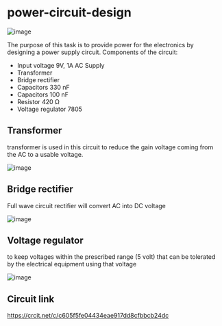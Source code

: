 # power-circuit-design
![image](https://user-images.githubusercontent.com/85647212/126731408-d0139b0e-e915-4640-b447-5976bab48b6f.png)

The purpose of this task is to provide power for the electronics by designing a power supply circuit. Components of the circuit:
* Input voltage 9V, 1A AC Supply 
* Transformer
* Bridge rectifier
* Capacitors 330 nF
* Capacitors 100 nF
* Resistor 420 Ω
* Voltage regulator 7805

## Transformer
transformer is used in this circuit to reduce the gain voltage coming from the AC to a usable voltage.

![image](https://user-images.githubusercontent.com/85647212/126731390-ffadd41e-4489-48ba-bfa7-713f341e8e75.png)

## Bridge rectifier
Full wave circuit rectifier will convert AC into DC voltage

![image](https://user-images.githubusercontent.com/85647212/126733106-a4513279-fe50-4f28-836a-2995d9a41799.png)

## Voltage regulator
to keep voltages within the prescribed range (5 volt) that can be tolerated by the electrical equipment using that voltage

![image](https://user-images.githubusercontent.com/85647212/126733806-2532a5f4-f19a-4d07-90ad-39f026729e32.png)

## Circuit link
https://crcit.net/c/c605f5fe04434eae917dd8cfbbcb24dc
